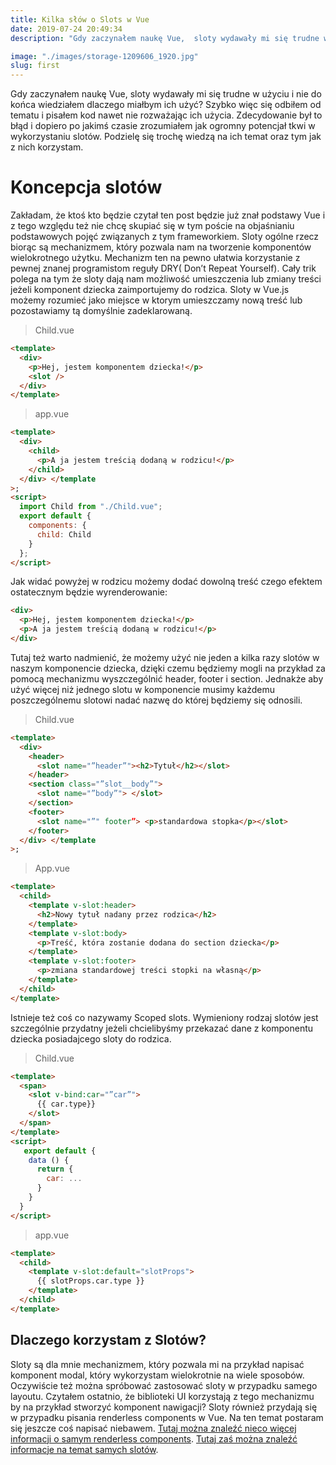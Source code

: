 ```yaml
---
title: Kilka słów o Slots w Vue
date: 2019-07-24 20:49:34
description: "Gdy zaczynałem naukę Vue,  sloty wydawały mi się trudne w użyciu i nie  do końca wiedziałem w jaki sposób mógłbym ich użyć?  Szybko więc się odbiłem od tematu i  pisałem kod nawet nie rozważając ich użycia. Zdecydowanie był to błąd i dopiero po  jakimś czasie zrozumiałem jak ogromny potencjał tkwi w wykorzystaniu slotów.  Podzielę się trochę wiedzą na ich temat oraz tym jak z nich korzystam. "

image: "./images/storage-1209606_1920.jpg"
slug: first
---
```


Gdy zaczynałem naukę Vue, sloty wydawały mi się trudne w użyciu i nie do końca wiedziałem dlaczego miałbym ich użyć? Szybko więc się odbiłem od tematu i pisałem kod nawet nie rozważając ich użycia. Zdecydowanie był to błąd i dopiero po jakimś czasie zrozumiałem jak ogromny potencjał tkwi w wykorzystaniu slotów. Podzielę się trochę wiedzą na ich temat oraz tym jak z nich korzystam.

# Koncepcja slotów

Zakładam, że ktoś kto będzie czytał ten post będzie już znał podstawy Vue i z tego względu też nie chcę skupiać się w tym poście na objaśnianiu podstawowych pojęć związanych z tym frameworkiem.
Sloty ogólne rzecz biorąc są mechanizmem, który pozwala nam na tworzenie komponentów wielokrotnego użytku. Mechanizm ten na pewno ułatwia korzystanie z pewnej znanej programistom reguły DRY( Don’t Repeat Yourself). Cały trik polega na tym że sloty dają nam możliwość umieszczenia lub zmiany treści jeżeli komponent dziecka zaimportujemy do rodzica. Sloty w Vue.js możemy rozumieć jako miejsce w ktorym umieszczamy nową treść lub pozostawiamy tą domyślnie zadeklarowaną.

> Child.vue

```html
<template>
  <div>
    <p>Hej, jestem komponentem dziecka!</p>
    <slot />
  </div>
</template>
```

> app.vue

```html
<template>
  <div>
    <child>
      <p>A ja jestem treścią dodaną w rodzicu!</p>
    </child>
  </div> </template
>;
<script>
  import Child from "./Child.vue";
  export default {
    components: {
      child: Child
    }
  };
</script>
```

Jak widać powyżej w rodzicu możemy dodać dowolną treść czego efektem ostatecznym będzie wyrenderowanie:

```html
<div>
  <p>Hej, jestem komponentem dziecka!</p>
  <p>A ja jestem treścią dodaną w rodzicu!</p>
</div>
```

Tutaj też warto nadmienić, że możemy użyć nie jeden a kilka razy slotów w naszym komponencie dziecka, dzięki czemu będziemy mogli na przykład za pomocą mechanizmu
wyszczególnić header, footer i section. Jednakże aby użyć więcej niż jednego slotu w komponencie musimy każdemu poszczególnemu slotowi nadać nazwę do której będziemy się odnosili.

> Child.vue

```html
<template>
  <div>
    <header>
      <slot name="”header”"><h2>Tytuł</h2></slot>
    </header>
    <section class="”slot__body”">
      <slot name="”body”"> </slot>
    </section>
    <footer>
      <slot name="”" footer”> <p>standardowa stopka</p></slot>
    </footer>
  </div> </template
>;
```

> App.vue

```html
<template>
  <child>
    <template v-slot:header>
      <h2>Nowy tytuł nadany przez rodzica</h2>
    </template>
    <template v-slot:body>
      <p>Treść, która zostanie dodana do section dziecka</p>
    </template>
    <template v-slot:footer>
      <p>zmiana standardowej treści stopki na własną</p>
    </template>
  </child>
</template>
```

Istnieje też coś co nazywamy Scoped slots. Wymieniony rodzaj slotów jest szczególnie przydatny jeżeli chcielibyśmy przekazać dane z komponentu dziecka posiadajcego sloty do rodzica.

> Child.vue

```html
<template>
  <span>
    <slot v-bind:car="”car”">
      {{ car.type}}
    </slot>
  </span>
</template>
<script>
   export default {
    data () {
      return {
        car: ...
      }
    }
  }
</script>
```

> app.vue

```html
<template>
  <child>
    <template v-slot:default="slotProps">
      {{ slotProps.car.type }}
    </template>
  </child>
</template>
```

## Dlaczego korzystam z Slotów?

Sloty są dla mnie mechanizmem, który pozwala mi na przykład napisać komponent modal, który wykorzystam wielokrotnie na wiele sposobów. Oczywiście też można spróbować zastosować sloty w przypadku samego layoutu. Czytałem ostatnio, że biblioteki UI korzystają z tego mechanizmu by na przykład stworzyć komponent nawigacji? Sloty również przydają się w przypadku pisania renderless components w Vue. Na ten temat postaram się jeszcze coś napisać niebawem.
[Tutaj można znaleźć nieco więcej informacji o samym renderless components](https://css-tricks.com/building-renderless-vue-components/). [Tutaj zaś można znaleźć informacje na temat samych slotów](https://www.smashingmagazine.com/2019/07/using-slots-vue-js/).
